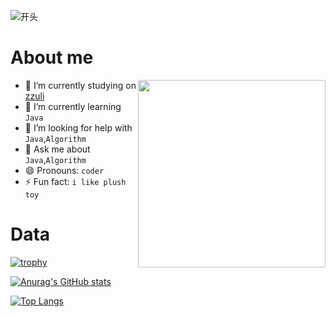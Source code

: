 ![开头](https://rishavanand.github.io/static/images/greetings.gif)

# About me

<img src="https://raw.githubusercontent.com/abhisheknaiidu/abhisheknaiidu/master/code.gif" align="right" width="300" hight="300" >

- 🔭 I’m currently studying on [zzuli](http://www.zzuli.edu.cn/)
- 🌱 I’m currently learning `Java`
- 🤔 I’m looking for help with `Java`,`Algorithm`
- 💬 Ask me about `Java`,`Algorithm`
- 😄 Pronouns: `coder`
- ⚡ Fun fact: `i like plush toy`  

# Data

[![trophy](https://github-profile-trophy.vercel.app/?username=meteor-z)](http://liuzechen.top)


[![Anurag's GitHub stats](https://github-readme-stats.vercel.app/api?username=meteor-z)](http://liuzechen.top)

[![Top Langs](https://github-readme-stats.vercel.app/api/top-langs/?username=anuraghazra&layout=compact)](http://liuzechen.top)
